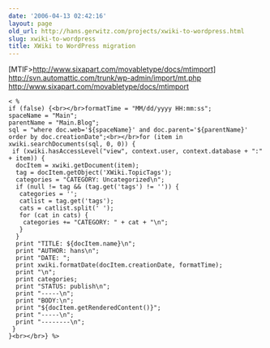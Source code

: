 ```yaml
---
date: '2006-04-13 02:42:16'
layout: page
old_url: http://hans.gerwitz.com/projects/xwiki-to-wordpress.html
slug: xwiki-to-wordpress
title: XWiki to WordPress migration
---
```


[MTIF>http://www.sixapart.com/movabletype/docs/mtimport]  
http://svn.automattic.com/trunk/wp-admin/import/mt.php  
http://www.sixapart.com/movabletype/docs/mtimport  

    
    
    < %
    if (false) {<br></br>formatTime = "MM/dd/yyyy HH:mm:ss";
    spaceName = "Main";
    parentName = "Main.Blog";
    sql = "where doc.web='${spaceName}' and doc.parent='${parentName}' order by doc.creationDate";<br></br>for (item in xwiki.searchDocuments(sql, 0, 0)) {
     if (xwiki.hasAccessLevel("view", context.user, context.database + ":" + item)) {
      docItem = xwiki.getDocument(item);
      tag = docItem.getObject('XWiki.TopicTags');
      categories = "CATEGORY: Uncategorized\n";
      if (null != tag && (tag.get('tags') != '')) {
       categories = '';
       catlist = tag.get('tags');
       cats = catlist.split(' ');
       for (cat in cats) {
        categories += "CATEGORY: " + cat + "\n";
       }
      }
      print "TITLE: ${docItem.name}\n";
      print "AUTHOR: hans\n";
      print "DATE: ";
      print xwiki.formatDate(docItem.creationDate, formatTime);
      print "\n";
      print categories;
      print "STATUS: publish\n";
      print "-----\n";
      print "BODY:\n";
      print "${docItem.getRenderedContent()}";
      print "-----\n";
      print "--------\n";
     }
    }<br></br>} %>
    

